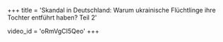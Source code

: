 +++
title = 'Skandal in Deutschland: Warum ukrainische Flüchtlinge ihre Tochter entführt haben? Teil 2'

video_id = 'oRmVgCI5Qeo'
+++





